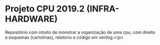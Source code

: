 # Projeto CPU 2019.2 (INFRA-HARDWARE)
<p> Repositório com intuito de monstrar a organização de uma cpu, com direito a esquemas (cartolinas), relatório e código em verilog.<\p>


